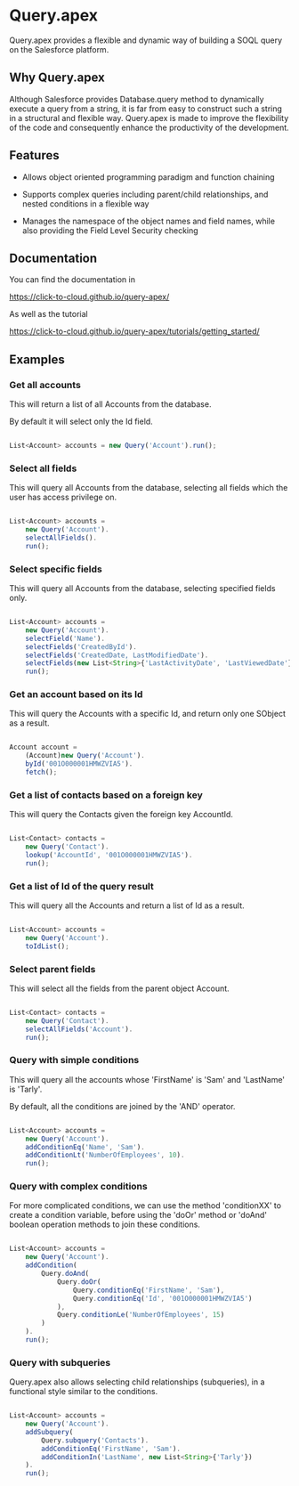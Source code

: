 # Query.apex

Query.apex provides a flexible and dynamic way of building a SOQL query on the
Salesforce platform.

## Why Query.apex

Although Salesforce provides Database.query method to dynamically execute a
query from a string, it is far from easy to construct such a string in a
structural and flexible way. Query.apex is made to improve the flexibility
of the code and consequently enhance the productivity of the development.

## Features

- Allows object oriented programming paradigm and function chaining

- Supports complex queries including parent/child relationships, and nested
conditions in a flexible way

- Manages the namespace of the object names and field names, while also
providing the Field Level Security checking

## Documentation

You can find the documentation in

https://click-to-cloud.github.io/query-apex/

As well as the tutorial

https://click-to-cloud.github.io/query-apex/tutorials/getting_started/

## Examples

### Get all accounts

This will return a list of all Accounts from the database.

By default it will select only the Id field.

```javascript

List<Account> accounts = new Query('Account').run();

```

### Select all fields

This will query all Accounts from the database, selecting all fields which
the user has access privilege on.

```javascript

List<Account> accounts =
    new Query('Account').
    selectAllFields().
    run();

```

### Select specific fields

This will query all Accounts from the database, selecting specified fields only.

```javascript

List<Account> accounts =
    new Query('Account').
    selectField('Name').
    selectFields('CreatedById').
    selectFields('CreatedDate, LastModifiedDate').
    selectFields(new List<String>{'LastActivityDate', 'LastViewedDate'}).
    run();

```

### Get an account based on its Id

This will query the Accounts with a specific Id, and return only one SObject as
a result.

```javascript

Account account =
    (Account)new Query('Account').
    byId('001O000001HMWZVIA5').
    fetch();

```

### Get a list of contacts based on a foreign key

This will query the Contacts given the foreign key AccountId.

```javascript

List<Contact> contacts =
    new Query('Contact').
    lookup('AccountId', '001O000001HMWZVIA5').
    run();

```

### Get a list of Id of the query result

This will query all the Accounts and return a list of Id as a result.

```javascript

List<Account> accounts =
    new Query('Account').
    toIdList();

```

### Select parent fields

This will select all the fields from the parent object Account.

```javascript

List<Contact> contacts =
    new Query('Contact').
    selectAllFields('Account').
    run();

```

### Query with simple conditions

This will query all the accounts whose 'FirstName' is 'Sam' and 'LastName' is
'Tarly'.

By default, all the conditions are joined by the 'AND' operator.

```javascript

List<Account> accounts =
    new Query('Account').
    addConditionEq('Name', 'Sam').
    addConditionLt('NumberOfEmployees', 10).
    run();

```


### Query with complex conditions

For more complicated conditions, we can use the method 'conditionXX' to create a
condition variable, before using the 'doOr' method or 'doAnd' boolean operation
methods to join these conditions.

```javascript

List<Account> accounts =
    new Query('Account').
    addCondition(
        Query.doAnd(
            Query.doOr(
                Query.conditionEq('FirstName', 'Sam'),
                Query.conditionEq('Id', '001O000001HMWZVIA5')
            ),
            Query.conditionLe('NumberOfEmployees', 15)
        )
    ).
    run();

```

### Query with subqueries

Query.apex also allows selecting child relationships (subqueries), in a
functional style similar to the conditions.

```javascript

List<Account> accounts =
    new Query('Account').
    addSubquery(
        Query.subquery('Contacts').
        addConditionEq('FirstName', 'Sam').
        addConditionIn('LastName', new List<String>{'Tarly'})
    ).
    run();

```

